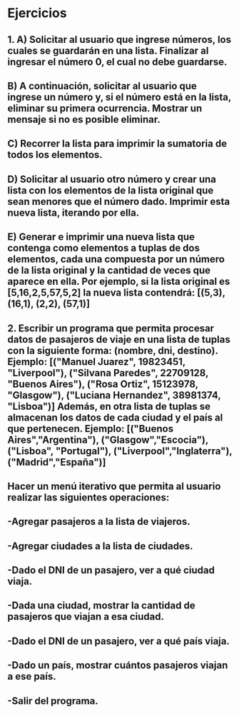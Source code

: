 # Ejercicios 

## 1. A) Solicitar al usuario que ingrese números, los cuales se guardarán en una lista. Finalizar al ingresar el número 0, el cual no debe guardarse.
## B) A continuación, solicitar al usuario que ingrese un número y, si el número está en la lista, eliminar su primera ocurrencia. Mostrar un mensaje si no es posible eliminar.
## C) Recorrer la lista para imprimir la sumatoria de todos los elementos.
## D) Solicitar al usuario otro número y crear una lista con los elementos de la lista original que sean menores que el número dado. Imprimir esta nueva lista, iterando por ella.
## E) Generar e imprimir una nueva lista que contenga como elementos a tuplas de dos elementos, cada una compuesta por un número de la lista original y la cantidad de veces que aparece en ella. Por ejemplo, si la lista original es [5,16,2,5,57,5,2] la nueva lista contendrá: [(5,3), (16,1), (2,2), (57,1)]

## 2. Escribir un programa que permita procesar datos de pasajeros de viaje en una lista de tuplas con la siguiente forma: (nombre, dni, destino). Ejemplo: [("Manuel Juarez", 19823451, "Liverpool"), ("Silvana Paredes", 22709128, "Buenos Aires"), ("Rosa Ortiz", 15123978, "Glasgow"), ("Luciana Hernandez", 38981374, "Lisboa")] Además, en otra lista de tuplas se almacenan los datos de cada ciudad y el país al que pertenecen. Ejemplo: [("Buenos Aires","Argentina"), ("Glasgow","Escocia"), ("Lisboa", "Portugal"), ("Liverpool","Inglaterra"), ("Madrid","España")] 
## Hacer un menú iterativo que permita al usuario realizar las siguientes operaciones:
## -Agregar pasajeros a la lista de viajeros.
## -Agregar ciudades a la lista de ciudades.
## -Dado el DNI de un pasajero, ver a qué ciudad viaja.
## -Dada una ciudad, mostrar la cantidad de pasajeros que viajan a esa ciudad.
## -Dado el DNI de un pasajero, ver a qué país viaja.
## -Dado un país, mostrar cuántos pasajeros viajan a ese país.
## -Salir del programa.
